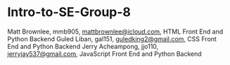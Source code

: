 # Intro-to-SE-Group-8

Matt Brownlee, mmb905, mattbrownlee@icloud.com, HTML Front End and Python Backend
Guled Liban, gal151, guledking2@gmail.com, CSS Front End and Python Backend
Jerry Acheampong, jjo110, jerryjay537@gmail.com, JavaScript Front End and Python Backend
